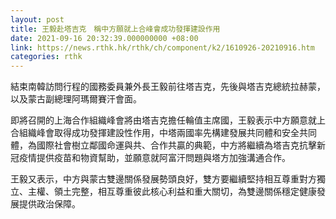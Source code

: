 ```yaml
---
layout: post
title: 王毅赴塔吉克　稱中方願就上合峰會成功發揮建設作用
date: 2021-09-16 20:32:39.000000000 +08:00
link: https://news.rthk.hk/rthk/ch/component/k2/1610926-20210916.htm
categories: rthk
---
```


結束南韓訪問行程的國務委員兼外長王毅前往塔吉克，先後與塔吉克總統拉赫蒙，以及蒙古副總理阿瑪爾賽汗會面。

即將召開的上海合作組織峰會將由塔吉克擔任輪值主席國，王毅表示中方願意就上合組織峰會取得成功發揮建設性作用，中塔兩國率先構建發展共同體和安全共同體，為國際社會樹立鄰國命運與共、合作共贏的典範，中方將繼續為塔吉克抗擊新冠疫情提供疫苗和物資幫助，並願意就阿富汗問題與塔方加強溝通合作。

王毅又表示，中方與蒙古雙邊關係發展勢頭良好，雙方要繼續堅持相互尊重對方獨立、主權、領土完整，相互尊重彼此核心利益和重大關切，為雙邊關係穩定健康發展提供政治保障。
